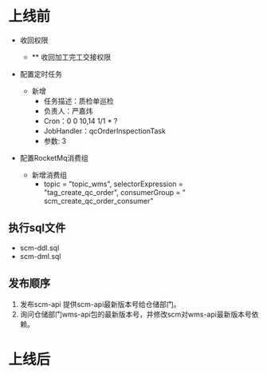 # 上线前

- 收回权限
    - ** 收回加工完工交接权限

- 配置定时任务
    - 新增
        - 任务描述：质检单巡检
        - 负责人：严嘉炜
        - Cron：0 0 10,14 1/1 * ?
        - JobHandler：qcOrderInspectionTask
        - 参数: 3

- 配置RocketMq消费组
    - 新增消费组
        - topic = "topic_wms", selectorExpression = "tag_create_qc_order", consumerGroup = "
          scm_create_qc_order_consumer"

## 执行sql文件

- scm-ddl.sql
- scm-dml.sql

## 发布顺序

1. 发布scm-api 提供scm-api最新版本号给仓储部门。
2. 询问仓储部门wms-api包的最新版本号，并修改scm对wms-api最新版本号依赖。

# 上线后






